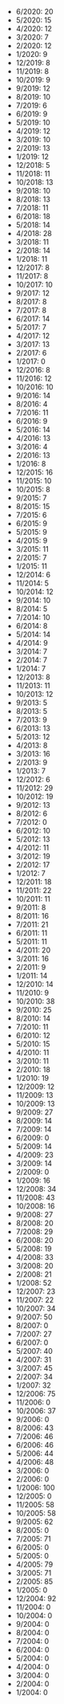 *  6/2020: 20
*  5/2020: 15
*  4/2020: 12
*  3/2020: 7
*  2/2020: 12
*  1/2020: 9
*  12/2019: 8
*  11/2019: 8
*  10/2019: 9
*  9/2019: 12
*  8/2019: 10
*  7/2019: 6
*  6/2019: 9
*  5/2019: 10
*  4/2019: 12
*  3/2019: 10
*  2/2019: 13
*  1/2019: 12
*  12/2018: 5
*  11/2018: 11
*  10/2018: 13
*  9/2018: 10
*  8/2018: 13
*  7/2018: 11
*  6/2018: 18
*  5/2018: 14
*  4/2018: 28
*  3/2018: 11
*  2/2018: 14
*  1/2018: 11
*  12/2017: 8
*  11/2017: 8
*  10/2017: 10
*  9/2017: 12
*  8/2017: 8
*  7/2017: 8
*  6/2017: 14
*  5/2017: 7
*  4/2017: 12
*  3/2017: 13
*  2/2017: 6
*  1/2017: 0
*  12/2016: 8
*  11/2016: 12
*  10/2016: 10
*  9/2016: 14
*  8/2016: 4
*  7/2016: 11
*  6/2016: 9
*  5/2016: 14
*  4/2016: 13
*  3/2016: 4
*  2/2016: 13
*  1/2016: 8
*  12/2015: 16
*  11/2015: 10
*  10/2015: 8
*  9/2015: 7
*  8/2015: 15
*  7/2015: 6
*  6/2015: 9
*  5/2015: 9
*  4/2015: 9
*  3/2015: 11
*  2/2015: 7
*  1/2015: 11
*  12/2014: 6
*  11/2014: 5
*  10/2014: 12
*  9/2014: 10
*  8/2014: 5
*  7/2014: 10
*  6/2014: 8
*  5/2014: 14
*  4/2014: 9
*  3/2014: 7
*  2/2014: 7
*  1/2014: 7
*  12/2013: 8
*  11/2013: 11
*  10/2013: 12
*  9/2013: 5
*  8/2013: 5
*  7/2013: 9
*  6/2013: 13
*  5/2013: 12
*  4/2013: 8
*  3/2013: 16
*  2/2013: 9
*  1/2013: 7
*  12/2012: 6
*  11/2012: 29
*  10/2012: 19
*  9/2012: 13
*  8/2012: 6
*  7/2012: 0
*  6/2012: 10
*  5/2012: 13
*  4/2012: 11
*  3/2012: 19
*  2/2012: 17
*  1/2012: 7
*  12/2011: 18
*  11/2011: 22
*  10/2011: 11
*  9/2011: 8
*  8/2011: 16
*  7/2011: 21
*  6/2011: 11
*  5/2011: 11
*  4/2011: 20
*  3/2011: 16
*  2/2011: 9
*  1/2011: 14
*  12/2010: 14
*  11/2010: 9
*  10/2010: 38
*  9/2010: 25
*  8/2010: 14
*  7/2010: 11
*  6/2010: 12
*  5/2010: 15
*  4/2010: 11
*  3/2010: 11
*  2/2010: 18
*  1/2010: 19
*  12/2009: 12
*  11/2009: 13
*  10/2009: 13
*  9/2009: 27
*  8/2009: 14
*  7/2009: 14
*  6/2009: 0
*  5/2009: 14
*  4/2009: 23
*  3/2009: 14
*  2/2009: 0
*  1/2009: 16
*  12/2008: 34
*  11/2008: 43
*  10/2008: 16
*  9/2008: 27
*  8/2008: 20
*  7/2008: 29
*  6/2008: 20
*  5/2008: 19
*  4/2008: 33
*  3/2008: 20
*  2/2008: 21
*  1/2008: 52
*  12/2007: 23
*  11/2007: 22
*  10/2007: 34
*  9/2007: 50
*  8/2007: 0
*  7/2007: 27
*  6/2007: 0
*  5/2007: 40
*  4/2007: 31
*  3/2007: 45
*  2/2007: 34
*  1/2007: 32
*  12/2006: 75
*  11/2006: 0
*  10/2006: 37
*  9/2006: 0
*  8/2006: 43
*  7/2006: 46
*  6/2006: 46
*  5/2006: 44
*  4/2006: 48
*  3/2006: 0
*  2/2006: 0
*  1/2006: 100
*  12/2005: 0
*  11/2005: 58
*  10/2005: 58
*  9/2005: 62
*  8/2005: 0
*  7/2005: 71
*  6/2005: 0
*  5/2005: 0
*  4/2005: 79
*  3/2005: 71
*  2/2005: 85
*  1/2005: 0
*  12/2004: 92
*  11/2004: 0
*  10/2004: 0
*  9/2004: 0
*  8/2004: 0
*  7/2004: 0
*  6/2004: 0
*  5/2004: 0
*  4/2004: 0
*  3/2004: 0
*  2/2004: 0
*  1/2004: 0